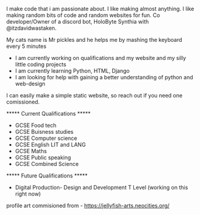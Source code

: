I make code that i am passionate about. I like making almost anything.
I like making random bits of code and random websites for fun.
Co developer/Owner of a discord bot, HoloByte Synthia with @itzdavidwastaken.

My cats name is Mr pickles and he helps me by mashing the keyboard every 5 minutes

- I am currently working on qualifications and my website and my silly little coding projects
- I am currently learning Python, HTML, Django
- I am looking for help with gaining a better understanding of python and web-design

I can easily make a simple static website, so reach out if you need one comissioned.

***** Current Qualifications *****
- GCSE Food tech
- GCSE Buisness studies
- GCSE Computer science
- GCSE English LIT and LANG
- GCSE Maths
- GCSE Public speaking
- GCSE Combined Science

***** Future Qualifications *****

- Digital Production- Design and Development T Level (working on this right now)

profile art commisioned from - https://jellyfish-arts.neocities.org/

